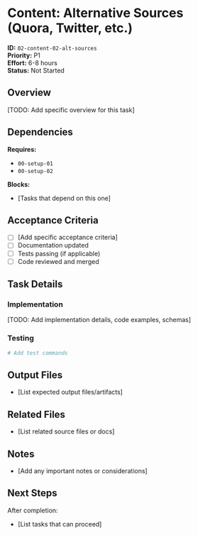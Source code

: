 # Content: Alternative Sources (Quora, Twitter, etc.)

**ID:** `02-content-02-alt-sources`  
**Priority:** P1  
**Effort:** 6-8 hours  
**Status:** Not Started

## Overview

[TODO: Add specific overview for this task]

## Dependencies

**Requires:**
- `00-setup-01`
- `00-setup-02`

**Blocks:**
- [Tasks that depend on this one]

## Acceptance Criteria

- [ ] [Add specific acceptance criteria]
- [ ] Documentation updated
- [ ] Tests passing (if applicable)
- [ ] Code reviewed and merged

## Task Details

### Implementation

[TODO: Add implementation details, code examples, schemas]

### Testing

```bash
# Add test commands
```

## Output Files

- [List expected output files/artifacts]

## Related Files

- [List related source files or docs]

## Notes

- [Add any important notes or considerations]

## Next Steps

After completion:
- [List tasks that can proceed]
